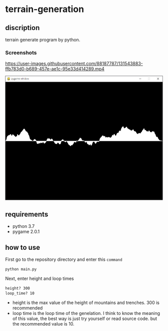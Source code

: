 # terrain-generation

## discription

terrain generate program by python.

### Screenshots

https://user-images.githubusercontent.com/88187787/131543883-ffb783d0-b689-457e-ae1c-95e33d414289.mp4

![1](screenshots/1.png)

## requirements
* python 3.7
* pygame 2.0.1
## how to use
First go to the repository directory and enter this `command`
     
    python main.py

Next, enter height and loop times

    height? 300
    loop_time? 10

* height is the max value of the height of mountains and trenches. 300 is recommended
* loop time is the loop time of the genelation. I think to know the meaning of this value, the best way is just try yourself or read source code. but the recommended value is 10.
